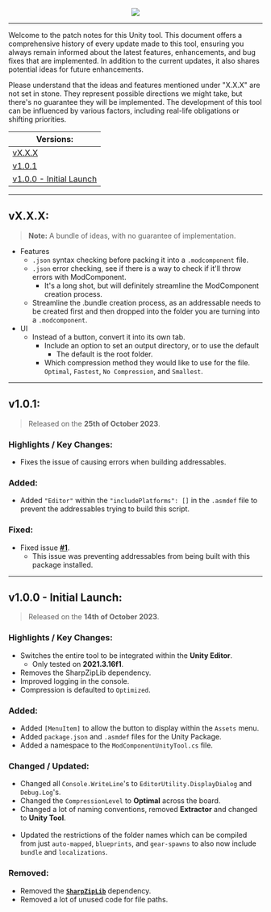 <p align="center">
    <a href="#"><img src="https://raw.githubusercontent.com/Deaadman/ModComponentUnityTool/release/Images/TitleCardPatchNotes.png"></a>

---

Welcome to the patch notes for this Unity tool. This document offers a comprehensive history of every update made to this tool, ensuring you always remain informed about the latest features, enhancements, and bug fixes that are implemented. In addition to the current updates, it also shares potential ideas for future enhancements.

Please understand that the ideas and features mentioned under "X.X.X" are not set in stone. They represent possible directions we might take, but there's no guarantee they will be implemented. The development of this tool can be influenced by various factors, including real-life obligations or shifting priorities.

| Versions: |
| - |
| [vX.X.X](#vxxx) |
| [v1.0.1](#v101) |
| [v1.0.0 - Initial Launch](#v100---initial-launch) |

---

## vX.X.X:

>**Note:** A bundle of ideas, with no guarantee of implementation.

- Features
	- `.json` syntax checking before packing it into a `.modcomponent` file.
	- `.json` error checking, see if there is a way to check if it'll throw errors with ModComponent.
		- It's a long shot, but will definitely streamline the ModComponent creation process.
	- Streamline the .bundle creation process, as an addressable needs to be created first and then dropped into the folder you are turning into a `.modcomponent`.
- UI
    - Instead of a button, convert it into its own tab.
		- Include an option to set an output directory, or to use the default
			- The default is the root folder.
		- Which compression method they would like to use for the file. `Optimal`, `Fastest`, `No Compression`, and `Smallest`.

---

## v1.0.1:

> Released on the **25th of October 2023**.

### Highlights / Key Changes:
- Fixes the issue of causing errors when building addressables.

### Added:
- Added `"Editor"` within the `"includePlatforms": []` in the `.asmdef` file to prevent the addressables trying to build this script.

### Fixed:
- Fixed issue [**#1**](https://github.com/Deaadman/ModComponentUnityTool/issues/1).
	- This issue was preventing addressables from being built with this package installed.

---

## v1.0.0 - Initial Launch:

> Released on the **14th of October 2023**.

### Highlights / Key Changes:
- Switches the entire tool to be integrated within the **Unity Editor**.
	- Only tested on **2021.3.16f1**.
- Removes the SharpZipLib dependency.
- Improved logging in the console.
- Compression is defaulted to `Optimized`.

### Added:
- Added `[MenuItem]` to allow the button to display within the `Assets` menu.
- Added `package.json` and `.asmdef` files for the Unity Package.
- Added a namespace to the `ModComponentUnityTool.cs` file.

### Changed / Updated:
- Changed all `Console.WriteLine`'s to `EditorUtility.DisplayDialog` and `Debug.Log`'s.
- Changed the `CompressionLevel` to **Optimal** across the board.
- Changed a lot of naming conventions, removed **Extractor** and changed to **Unity Tool**.
<br></br>
- Updated the restrictions of the folder names which can be compiled from just `auto-mapped`, `blueprints`, and `gear-spawns` to also now include `bundle` and `localizations`.

### Removed:
- Removed the [**`SharpZipLib`**](https://github.com/icsharpcode/SharpZipLib/releases) dependency.
- Removed a lot of unused code for file paths.